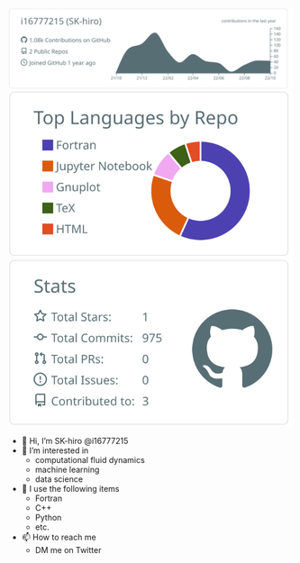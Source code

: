 [![](https://raw.githubusercontent.com/i16777215/i16777215/main/profile-summary-card-output/default/0-profile-details.svg)](https://github.com/vn7n24fzkq/github-profile-summary-cards)
[![](https://raw.githubusercontent.com/i16777215/i16777215/main/profile-summary-card-output/default/1-repos-per-language.svg)](https://github.com/vn7n24fzkq/github-profile-summary-cards) 
[![](https://raw.githubusercontent.com/i16777215/i16777215/main/profile-summary-card-output/default/3-stats.svg)](https://github.com/vn7n24fzkq/github-profile-summary-cards) 
- 👋 Hi, I’m SK-hiro @i16777215
- 👀 I’m interested in 
  - computational fluid dynamics
  - machine learning
  - data science
- 🌱 I use the following items
  - Fortran
  - C++
  - Python
  - etc.
- 📫 How to reach me
  - DM me on Twitter 

<!---
i16777215/i16777215 is a ✨ special ✨ repository because its `README.md` (this file) appears on your GitHub profile.
You can click the Preview link to take a look at your changes.
--->

